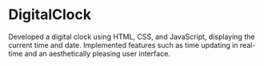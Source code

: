 # DigitalClock


Developed a digital clock using HTML, CSS, and JavaScript, displaying the current time and date.
Implemented features such as time updating in real-time and an aesthetically pleasing user interface.

